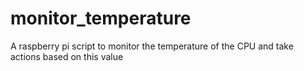 # monitor_temperature
A raspberry pi script to monitor the temperature of the CPU and take actions based on this value 
